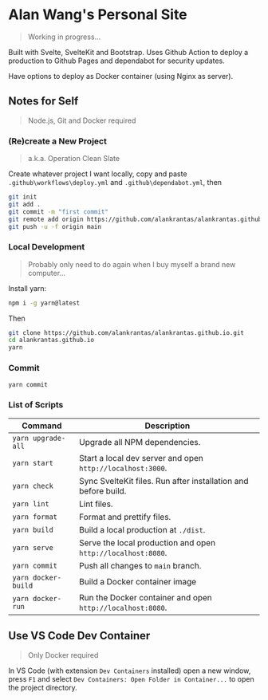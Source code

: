 # Alan Wang's Personal Site

> Working in progress...

Built with Svelte, SvelteKit and Bootstrap. Uses Github Action to deploy a production to Github Pages and dependabot for security updates.

Have options to deploy as Docker container (using Nginx as server).

## Notes for Self

> Node.js, Git and Docker required

### (Re)create a New Project

> a.k.a. Operation Clean Slate

Create whatever project I want locally, copy and paste `.github\workflows\deploy.yml` and `.github\dependabot.yml`, then

```bash
git init
git add .
git commit -m "first commit"
git remote add origin https://github.com/alankrantas/alankrantas.github.io.git
git push -u -f origin main
```

### Local Development

> Probably only need to do again when I buy myself a brand new computer...

Install yarn:

```bash
npm i -g yarn@latest
```

Then

```bash
git clone https://github.com/alankrantas/alankrantas.github.io.git
cd alankrantas.github.io
yarn
```

### Commit

```bash
yarn commit
```

### List of Scripts

| Command               | Description                                                    |
| --------------------- | -------------------------------------------------------------- |
| `yarn upgrade-all`    | Upgrade all NPM dependencies.                                  |
| `yarn start`          | Start a local dev server and open `http://localhost:3000`.     |
| `yarn check`          | Sync SvelteKit files. Run after installation and before build. |
| `yarn lint`           | Lint files.                                                    |
| `yarn format`         | Format and prettify files.                                     |
| `yarn build`          | Build a local production at `./dist`.                          |
| `yarn serve`          | Serve the local production and open `http://localhost:8080`.   |
| `yarn commit`         | Push all changes to `main` branch.                             |
| `yarn docker-build`   | Build a Docker container image                                 |
| `yarn docker-run`     | Run the Docker container and open `http://localhost:8080`.     |

## Use VS Code Dev Container

> Only Docker required

In VS Code (with extension ```Dev Containers``` installed) open a new window, press ```F1``` and select ```Dev Containers: Open Folder in Container...``` to open the project directory.